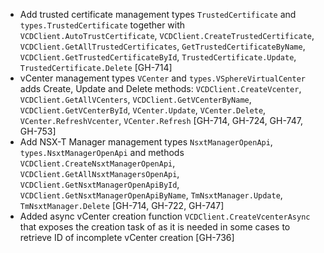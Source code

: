 * Add trusted certificate management types `TrustedCertificate` and `types.TrustedCertificate`
  together with `VCDClient.AutoTrustCertificate`, `VCDClient.CreateTrustedCertificate`,
  `VCDClient.GetAllTrustedCertificates`, `GetTrustedCertificateByName`,
  `VCDClient.GetTrustedCertificateById`, `TrustedCertificate.Update`, `TrustedCertificate.Delete`
  [GH-714]
* vCenter management types `VCenter` and `types.VSphereVirtualCenter` adds Create, Update and Delete
 methods: `VCDClient.CreateVcenter`, `VCDClient.GetAllVCenters`, `VCDClient.GetVCenterByName`,
 `VCDClient.GetVCenterById`, `VCenter.Update`, `VCenter.Delete`, `VCenter.RefreshVcenter`,
 `VCenter.Refresh` [GH-714, GH-724, GH-747, GH-753]
* Add NSX-T Manager management types `NsxtManagerOpenApi`, `types.NsxtManagerOpenApi` and methods
  `VCDClient.CreateNsxtManagerOpenApi`, `VCDClient.GetAllNsxtManagersOpenApi`,
  `VCDClient.GetNsxtManagerOpenApiById`, `VCDClient.GetNsxtManagerOpenApiByName`,
  `TmNsxtManager.Update`, `TmNsxtManager.Delete` [GH-714, GH-722, GH-747]
* Added async vCenter creation function `VCDClient.CreateVcenterAsync` that exposes the creation
  task of as it is needed in some cases to retrieve ID of incomplete vCenter creation [GH-736]
